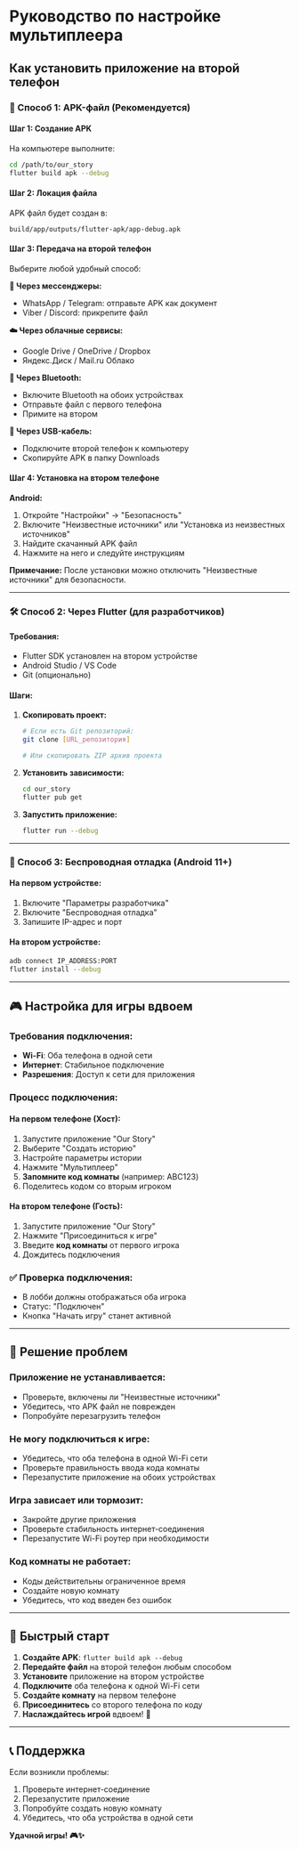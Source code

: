 # Руководство по настройке мультиплеера

## Как установить приложение на второй телефон

### 🎯 Способ 1: APK-файл (Рекомендуется)

#### Шаг 1: Создание APK
На компьютере выполните:
```bash
cd /path/to/our_story
flutter build apk --debug
```

#### Шаг 2: Локация файла
APK файл будет создан в:
```
build/app/outputs/flutter-apk/app-debug.apk
```

#### Шаг 3: Передача на второй телефон
Выберите любой удобный способ:

**📱 Через мессенджеры:**
- WhatsApp / Telegram: отправьте APK как документ
- Viber / Discord: прикрепите файл

**☁️ Через облачные сервисы:**
- Google Drive / OneDrive / Dropbox
- Яндекс.Диск / Mail.ru Облако

**🔗 Через Bluetooth:**
- Включите Bluetooth на обоих устройствах
- Отправьте файл с первого телефона
- Примите на втором

**💾 Через USB-кабель:**
- Подключите второй телефон к компьютеру
- Скопируйте APK в папку Downloads

#### Шаг 4: Установка на втором телефоне

**Android:**
1. Откройте "Настройки" → "Безопасность"
2. Включите "Неизвестные источники" или "Установка из неизвестных источников"
3. Найдите скачанный APK файл
4. Нажмите на него и следуйте инструкциям

**Примечание:** После установки можно отключить "Неизвестные источники" для безопасности.

---

### 🛠 Способ 2: Через Flutter (для разработчиков)

#### Требования:
- Flutter SDK установлен на втором устройстве
- Android Studio / VS Code
- Git (опционально)

#### Шаги:
1. **Скопировать проект:**
   ```bash
   # Если есть Git репозиторий:
   git clone [URL_репозитория]
   
   # Или скопировать ZIP архив проекта
   ```

2. **Установить зависимости:**
   ```bash
   cd our_story
   flutter pub get
   ```

3. **Запустить приложение:**
   ```bash
   flutter run --debug
   ```

---

### 📡 Способ 3: Беспроводная отладка (Android 11+)

#### На первом устройстве:
1. Включите "Параметры разработчика"
2. Включите "Беспроводная отладка"
3. Запишите IP-адрес и порт

#### На втором устройстве:
```bash
adb connect IP_ADDRESS:PORT
flutter install --debug
```

---

## 🎮 Настройка для игры вдвоем

### Требования подключения:
- **Wi-Fi**: Оба телефона в одной сети
- **Интернет**: Стабильное подключение
- **Разрешения**: Доступ к сети для приложения

### Процесс подключения:

#### На первом телефоне (Хост):
1. Запустите приложение "Our Story"
2. Выберите "Создать историю"
3. Настройте параметры истории
4. Нажмите "Мультиплеер"
5. **Запомните код комнаты** (например: ABC123)
6. Поделитесь кодом со вторым игроком

#### На втором телефоне (Гость):
1. Запустите приложение "Our Story"
2. Нажмите "Присоединиться к игре"
3. Введите **код комнаты** от первого игрока
4. Дождитесь подключения

### ✅ Проверка подключения:
- В лобби должны отображаться оба игрока
- Статус: "Подключен"
- Кнопка "Начать игру" станет активной

---

## 🐛 Решение проблем

### Приложение не устанавливается:
- Проверьте, включены ли "Неизвестные источники"
- Убедитесь, что APK файл не поврежден
- Попробуйте перезагрузить телефон

### Не могу подключиться к игре:
- Убедитесь, что оба телефона в одной Wi-Fi сети
- Проверьте правильность ввода кода комнаты
- Перезапустите приложение на обоих устройствах

### Игра зависает или тормозит:
- Закройте другие приложения
- Проверьте стабильность интернет-соединения
- Перезапустите Wi-Fi роутер при необходимости

### Код комнаты не работает:
- Коды действительны ограниченное время
- Создайте новую комнату
- Убедитесь, что код введен без ошибок

---

## 🎯 Быстрый старт

1. **Создайте APK**: `flutter build apk --debug`
2. **Передайте файл** на второй телефон любым способом
3. **Установите** приложение на втором устройстве
4. **Подключите** оба телефона к одной Wi-Fi сети
5. **Создайте комнату** на первом телефоне
6. **Присоединитесь** со второго телефона по коду
7. **Наслаждайтесь игрой** вдвоем! 🎉

---

## 📞 Поддержка

Если возникли проблемы:
1. Проверьте интернет-соединение
2. Перезапустите приложение
3. Попробуйте создать новую комнату
4. Убедитесь, что оба устройства в одной сети

**Удачной игры! 🎮✨**
